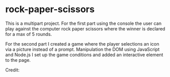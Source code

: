 # rock-paper-scissors

This is a multipart project. 
For the first part using the console the user can play against the computer rock paper scissors where the winner is declared for a max of 5 rounds.

For the second part I created a game where the player selections an icon via a picture instead of a prompt. Manipulation the DOM using JavaScript and Node.js 
I set up the game conditions and added an interactive element to the page.

Credit:
